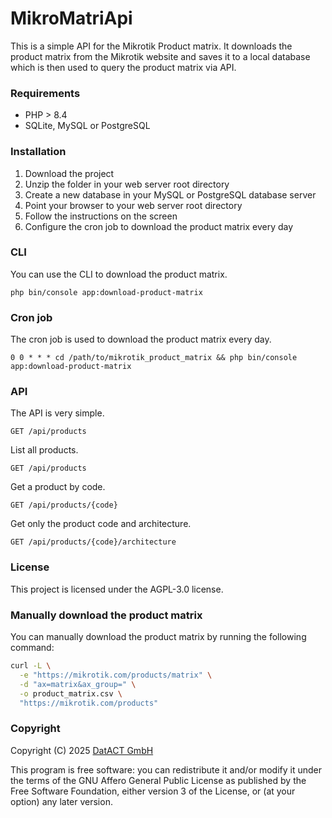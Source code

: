 # MikroMatriApi

This is a simple API for the Mikrotik Product matrix.
It downloads the product matrix from the Mikrotik website and saves it to a local database which is then used to query the product matrix via API.

### Requirements

- PHP > 8.4
- SQLite, MySQL or PostgreSQL

### Installation

1. Download the project
2. Unzip the folder in your web server root directory
3. Create a new database in your MySQL or PostgreSQL database server
4. Point your browser to your web server root directory
5. Follow the instructions on the screen
6. Configure the cron job to download the product matrix every day

### CLI

You can use the CLI to download the product matrix.

```
php bin/console app:download-product-matrix
```

### Cron job

The cron job is used to download the product matrix every day.

```
0 0 * * * cd /path/to/mikrotik_product_matrix && php bin/console app:download-product-matrix
```

### API

The API is very simple.

```
GET /api/products
```

List all products.
```
GET /api/products
```

Get a product by code.
```
GET /api/products/{code}
```

Get only the product code and architecture.

```
GET /api/products/{code}/architecture
```


### License

This project is licensed under the AGPL-3.0 license.

### Manually download the product matrix

You can manually download the product matrix by running the following command:

```bash
curl -L \
  -e "https://mikrotik.com/products/matrix" \
  -d "ax=matrix&ax_group=" \
  -o product_matrix.csv \
  "https://mikrotik.com/products"
```

### Copyright

Copyright (C) 2025 [DatACT GmbH](https://www.datact.ch/)

This program is free software: you can redistribute it and/or modify
it under the terms of the GNU Affero General Public License as published
by the Free Software Foundation, either version 3 of the License, or
(at your option) any later version.

